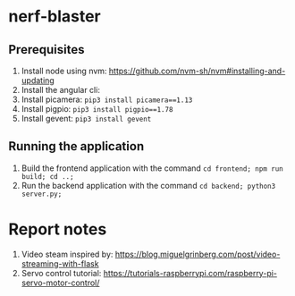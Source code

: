# nerf-blaster

## Prerequisites
1. Install node using nvm: https://github.com/nvm-sh/nvm#installing-and-updating
2. Install the angular cli: 
3. Install picamera: `pip3 install picamera==1.13`
4. Install pigpio: `pip3 install pigpio==1.78`
5. Install gevent: `pip3 install gevent`

## Running the application
1. Build the frontend application with the command `cd frontend; npm run build; cd ..;`
2. Run the backend application with the command `cd backend; python3 server.py;`


# Report notes
1. Video steam inspired by: https://blog.miguelgrinberg.com/post/video-streaming-with-flask
1. Servo control tutorial: https://tutorials-raspberrypi.com/raspberry-pi-servo-motor-control/